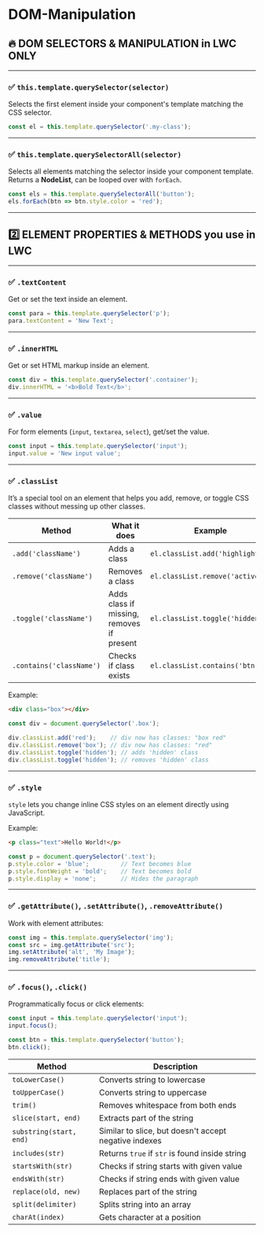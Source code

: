 
# DOM-Manipulation

## 🔥 DOM SELECTORS & MANIPULATION in LWC ONLY

---

### ✅ `this.template.querySelector(selector)`  
Selects the first element inside your component's template matching the CSS selector.

```js
const el = this.template.querySelector('.my-class');
```

---

### ✅ `this.template.querySelectorAll(selector)`  
Selects all elements matching the selector inside your component template.  
Returns a **NodeList**, can be looped over with `forEach`.

```js
const els = this.template.querySelectorAll('button');  
els.forEach(btn => btn.style.color = 'red');  
```

---

## 2️⃣ ELEMENT PROPERTIES & METHODS you use in LWC

---

### ✅ `.textContent`  
Get or set the text inside an element.

```js
const para = this.template.querySelector('p');
para.textContent = 'New Text';
```

---

### ✅ `.innerHTML`  
Get or set HTML markup inside an element.

```js
const div = this.template.querySelector('.container');
div.innerHTML = '<b>Bold Text</b>';
```

---

### ✅ `.value`  
For form elements (`input`, `textarea`, `select`), get/set the value.

```js
const input = this.template.querySelector('input');
input.value = 'New input value';
```

---

### ✅ `.classList`  
It’s a special tool on an element that helps you add, remove, or toggle CSS classes without messing up other classes.

| Method                   | What it does                              | Example                          |
| ------------------------ | ----------------------------------------- | -------------------------------- |
| `.add('className')`      | Adds a class                              | `el.classList.add('highlight');` |
| `.remove('className')`   | Removes a class                           | `el.classList.remove('active');` |
| `.toggle('className')`   | Adds class if missing, removes if present | `el.classList.toggle('hidden');` |
| `.contains('className')` | Checks if class exists                    | `el.classList.contains('btn');`  |

Example:

```html
<div class="box"></div>
```

```js
const div = document.querySelector('.box');

div.classList.add('red');    // div now has classes: "box red"
div.classList.remove('box'); // div now has classes: "red"
div.classList.toggle('hidden'); // adds 'hidden' class
div.classList.toggle('hidden'); // removes 'hidden' class
```

---

### ✅ `.style`  
`style` lets you change inline CSS styles on an element directly using JavaScript.

Example:

```html
<p class="text">Hello World!</p>
```

```js
const p = document.querySelector('.text');
p.style.color = 'blue';         // Text becomes blue
p.style.fontWeight = 'bold';    // Text becomes bold
p.style.display = 'none';       // Hides the paragraph
```

---

### ✅ `.getAttribute()`, `.setAttribute()`, `.removeAttribute()`  
Work with element attributes:

```js
const img = this.template.querySelector('img');
const src = img.getAttribute('src');
img.setAttribute('alt', 'My Image');
img.removeAttribute('title');
```

---

### ✅ `.focus()`, `.click()`  
Programmatically focus or click elements:

```js
const input = this.template.querySelector('input');
input.focus();

const btn = this.template.querySelector('button');
btn.click();
```

| Method                  | Description                                           |
| ----------------------- | ----------------------------------------------------- |
| `toLowerCase()`         | Converts string to lowercase                          |
| `toUpperCase()`         | Converts string to uppercase                          |
| `trim()`                | Removes whitespace from both ends                     |
| `slice(start, end)`     | Extracts part of the string                           |
| `substring(start, end)` | Similar to slice, but doesn't accept negative indexes |
| `includes(str)`         | Returns `true` if `str` is found inside string        |
| `startsWith(str)`       | Checks if string starts with given value              |
| `endsWith(str)`         | Checks if string ends with given value                |
| `replace(old, new)`     | Replaces part of the string                           |
| `split(delimiter)`      | Splits string into an array                           |
| `charAt(index)`         | Gets character at a position                          |
